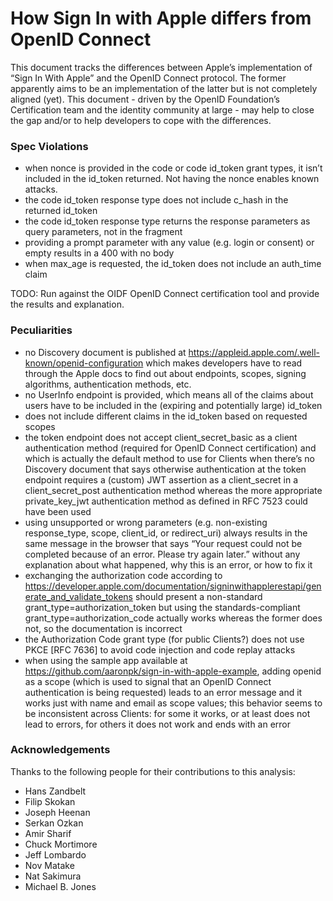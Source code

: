 How Sign In with Apple differs from OpenID Connect
==================================================

This document tracks the differences between Apple’s implementation of “Sign In With Apple” and the OpenID Connect protocol. The former apparently aims to be an implementation of the latter but is not completely aligned (yet). This document - driven by the OpenID Foundation’s Certification team and the identity community at large - may help to close the gap and/or to help developers to cope with the differences.

### Spec Violations

- when nonce is provided in the code or code id_token grant types, it isn’t included in the id_token returned.  Not having the nonce enables known attacks.
- the code id_token response type does not include c_hash in the returned id_token
- the code id_token response type returns the response parameters as query parameters, not in the fragment
- providing a prompt parameter with any value (e.g. login or consent) or empty results in a 400 with no body
- when max_age is requested, the id_token does not include an auth_time claim

TODO: Run against the OIDF OpenID Connect certification tool and provide the results and explanation.

### Peculiarities

- no Discovery document is published at https://appleid.apple.com/.well-known/openid-configuration which makes developers have to read through the Apple docs to find out about endpoints, scopes, signing algorithms, authentication methods, etc.
- no UserInfo endpoint is provided, which means all of the claims about users have to be included in the (expiring and potentially large) id_token
- does not include different claims in the id_token based on requested scopes
- the token endpoint does not accept client_secret_basic as a client authentication method (required for OpenID Connect certification) and which is actually the default method to use for Clients when there’s no Discovery document that says otherwise authentication at the token endpoint requires a (custom) JWT assertion as a client_secret  in a client_secret_post authentication method whereas the more appropriate private_key_jwt authentication method as defined in RFC 7523 could have been used
- using unsupported or wrong parameters (e.g. non-existing response_type, scope, client_id, or redirect_uri) always results in the same message in the browser that says “Your request could not be completed because of an error. Please try again later.” without any explanation about what happened, why this is an error, or how to fix it
- exchanging the authorization code according to https://developer.apple.com/documentation/signinwithapplerestapi/generate_and_validate_tokens should present a non-standard grant_type=authorization_token but using the standards-compliant grant_type=authorization_code actually works whereas the former does not, so the documentation is incorrect
- the Authorization Code grant type (for public Clients?) does not use PKCE [RFC 7636] to avoid code injection and code replay attacks
- when using the sample app available at https://github.com/aaronpk/sign-in-with-apple-example, adding openid as a scope (which is used to signal that an OpenID Connect authentication is being requested) leads to an error message and it works just with name and email as scope values; this behavior seems to be inconsistent across Clients: for some it works, or at least does not lead to errors, for others it does not work and ends with an error

### Acknowledgements

Thanks to the following people for their contributions to this analysis:

- Hans Zandbelt
- Filip Skokan
- Joseph Heenan
- Serkan Ozkan
- Amir Sharif
- Chuck Mortimore
- Jeff Lombardo
- Nov Matake
- Nat Sakimura
- Michael B. Jones


